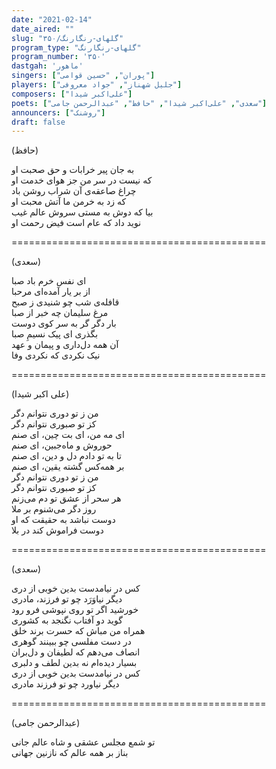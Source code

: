 ```yaml
---
date: "2021-02-14"
date_aired: ""
slug: "گلهای-رنگارنگ/۳۵۰"
program_type: "گلهای-رنگارنگ"
program_number: '۳۵۰'
dastgah: 'ماهور'
singers: ["پوران", "حسین قوامی"]
players: ["جلیل شهناز", "جواد معروفی"]
composers: ["علی‌اکبر شیدا"]
poets: ["سعدی", "علی‌اکبر شیدا", "حافظ", "عبدالرحمن جامی"]
announcers: ["روشنک"]
draft: false
---
```


(حافظ)  

به جان پیر خرابات و حق صحبت او  
که نیست در سر من جز هوای خدمت او  
چراغ صاعقه‌ی آن شراب روشن باد  
که زد به خرمن ما آتش محبت او  
بیا که دوش به مستی سروش عالم غیب  
نوید داد که عام است فیض رحمت او  

============================================  

(سعدی)  

ای نفس خرم باد صبا  
از بر یار آمده‌ای مرحبا  
قافله‌ی شب چو شنیدی ز صبح  
مرغ سلیمان چه خبر از صبا  
بار دگر گر به سر کوی دوست  
بگذری ای پیک نسیمِ صبا  
آن همه دل‌داری و پیمان و عهد  
نیک نکردی که نکردی وفا  

============================================  

(علی اکبر شیدا)  

من ز تو دوری نتوانم دگر  
کز تو صبوری نتوانم دگر  
ای مه من، ای بت چین، ای صنم  
حوروش و ماه‌جبین، ای صنم  
تا به تو دادم دل و دین، ای صنم  
بر همه‌کس گشته یقین، ای صنم  
من ز تو دوری نتوانم دگر  
کز تو صبوری نتوانم دگر  
هر سحر از عشق تو دم می‌زنم  
روز دگر می‌شنوم بر ملا  
دوست نباشد به حقیقت که او  
دوست فراموش کند در بلا  

============================================  

(سعدی)  

کس در نیامدست بدین خوبی از دری  
دیگر نیاوَرَد چو تو فرزند، مادری  
خورشید اگر تو روی نپوشی فرو رود  
گوید دو آفتاب نگنجد به کشوری  
همراه من مباش که حسرت برند خلق  
در دست مفلسی چو ببینند گوهری  
انصاف می‌دهم که لطیفان و دل‌بران  
بسیار دیده‌ام نه بدین لطف و دلبری  
كس در نیامدست بدین خوبی از دری  
دیگر نیاورد چو تو فرزند مادری  

============================================  

(عبدالرحمن جامی)  

تو شمع مجلس عشقی و شاه عالم جانی  
بناز بر همه عالم که نازنین جهانی  
